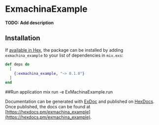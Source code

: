 # ExmachinaExample

**TODO: Add description**

## Installation

If [available in Hex](https://hex.pm/docs/publish), the package can be installed
by adding `exmachina_example` to your list of dependencies in `mix.exs`:

```elixir
def deps do
  [
    {:exmachina_example, "~> 0.1.0"}
  ]
end
```

##Run application
mix run -e ExMachinaExample.run


Documentation can be generated with [ExDoc](https://github.com/elixir-lang/ex_doc)
and published on [HexDocs](https://hexdocs.pm). Once published, the docs can
be found at [https://hexdocs.pm/exmachina_example](https://hexdocs.pm/exmachina_example).

